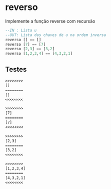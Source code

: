 # reverso

Implemente a função reverse com recursão

```hs
--IN : Lista u
--OUT: Lista das chaves de u na ordem inversa
reverso [] == []
reverso [7] == [7]
reverso [2,3] == [3,2]
reverso [1,2,3,4] == [4,3,2,1]
```

## Testes

```txt
>>>>>>>>
[]
========
[]
<<<<<<<<

>>>>>>>>
[7]
========
[7]
<<<<<<<<

>>>>>>>>
[2,3]
========
[3,2]
<<<<<<<<

>>>>>>>>
[1,2,3,4]
========
[4,3,2,1]
<<<<<<<<

```
